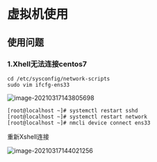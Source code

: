 # 虚拟机使用

## 使用问题

### 1.Xhell无法连接centos7

```
cd /etc/sysconfig/network-scripts
sudo vim ifcfg-ens33 
```

![image-20210317143805698](C:\Users\lenovo\Desktop\MarkDown\Linux\Linux虚拟机使用.assets\image-20210317143805698.png)

```shell
[root@localhost ~]# systemctl restart sshd
[root@localhost ~]# systemctl restart network
[root@localhost ~]# nmcli device connect ens33
```





重新Xshell连接

![image-20210317144021256](C:\Users\lenovo\Desktop\MarkDown\Linux\Linux虚拟机使用.assets\image-20210317144021256.png)